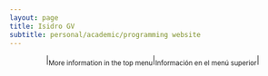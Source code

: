 ```yaml
---
layout: page
title: Isidro GV
subtitle: personal/academic/programming website
---
```


<center>

|<sub>More information in the top menu</sub>|<sub>Información en el menú superior</sub>|

</center>	